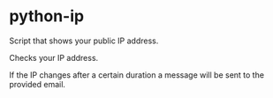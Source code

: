 # python-ip

Script that shows your public IP address.

Checks your IP address.

If the IP changes after a certain duration a message will be sent to the provided email.
